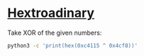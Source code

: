 # [Hextroadinary](https://ctflearn.com/challenge/158)

Take XOR of the given numbers:

```bash
python3 -c 'print(hex(0xc4115 ^ 0x4cf8))'
```
